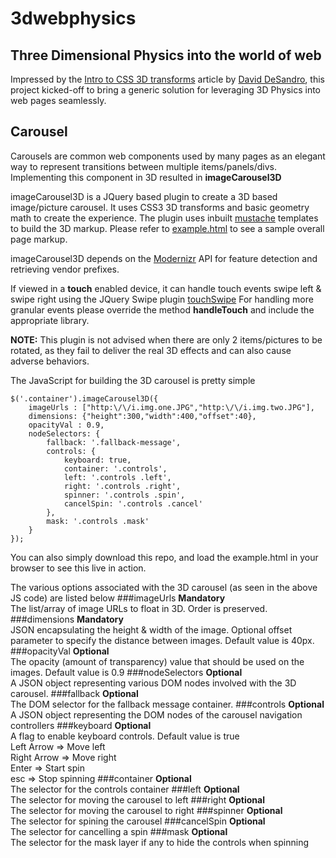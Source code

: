 # 3dwebphysics
## Three Dimensional Physics into the world of web

Impressed by the [Intro to CSS 3D transforms](http://desandro.github.com/3dtransforms/)
article by [David DeSandro](http://desandro.com/), this project kicked-off to 
bring a generic solution for leveraging 3D Physics into web pages seamlessly.

## Carousel
Carousels are common web components used by many pages as an elegant way to represent
transitions between multiple items/panels/divs. Implementing this component in 3D 
resulted in **imageCarousel3D**

imageCarousel3D is a JQuery based plugin to create a 3D based image/picture carousel. It uses 
CSS3 3D transforms and basic geometry math to create the experience. The plugin uses 
inbuilt [mustache](http://mustache.github.com/) templates to build the 3D markup. Please 
refer to [example.html](https://github.com/senthilp/3dwebphysics/blob/master/carousel/example.html) 
to see a sample overall page markup.

imageCarousel3D depends on the [Modernizr](http://www.modernizr.com) API for feature 
detection and retrieving vendor prefixes.

If viewed in a **touch** enabled device, it can handle touch events swipe left & 
swipe right using the JQuery Swipe plugin [touchSwipe](https://github.com/mattbryson/TouchSwipe-Jquery-Plugin)
For handling more granular events please override the method **handleTouch** 
and include the appropriate library.

**NOTE:** This plugin is not advised when there are only 2 items/pictures to be rotated, 
as they fail to deliver the real 3D effects and can also cause adverse behaviors.

The JavaScript for building the 3D carousel is pretty simple
	
	$('.container').imageCarousel3D({
		imageUrls : ["http:\/\/i.img.one.JPG","http:\/\/i.img.two.JPG"],
		dimensions: {"height":300,"width":400,"offset":40},
		opacityVal : 0.9,							
		nodeSelectors: {
			fallback: '.fallback-message',
			controls: {
				keyboard: true,
				container: '.controls',
				left: '.controls .left',
				right: '.controls .right',
				spinner: '.controls .spin',
				cancelSpin: '.controls .cancel'
			},
			mask: '.controls .mask'
		}
	});

You can also simply download this repo, and load the example.html in your browser to see this live in action.

The various options associated with the 3D carousel (as seen in the above JS code) 
are listed below
###imageUrls
**Mandatory**
<br/>
The list/array of image URLs to float in 3D. Order is preserved.
###dimensions
**Mandatory**
<br/>
JSON encapsulating the height & width of the image. Optional offset parameter to 
specify the distance between images. Default value is 40px.
###opacityVal
**Optional**
<br/>
The opacity (amount of transparency) value that should be used on the images. Default 
value is 0.9
###nodeSelectors
**Optional**
<br/>
A JSON object representing various DOM nodes involved with the 3D carousel.
###fallback
**Optional**
<br/>
The DOM selector for the fallback message container.
###controls
**Optional**
<br/>
A JSON object representing the DOM nodes of the carousel navigation controllers
###keyboard
**Optional**
<br/>
A flag to enable keyboard controls. Default value is true <br/>
    Left Arrow => Move left <br/>
    Right Arrow => Move right <br/>
    Enter => Start spin <br/>
    esc => Stop spinning
###container
**Optional**
<br/>
The selector for the controls container
###left
**Optional**
<br/>
The selector for moving the carousel to left
###right
**Optional**
<br/>
The selector for moving the carousel to right
###spinner
**Optional**
<br/>
The selector for spining the carousel
###cancelSpin
**Optional**
<br/>
The selector for cancelling a spin
###mask
**Optional**
<br/>
The selector for the mask layer if any to hide the controls when spinning
